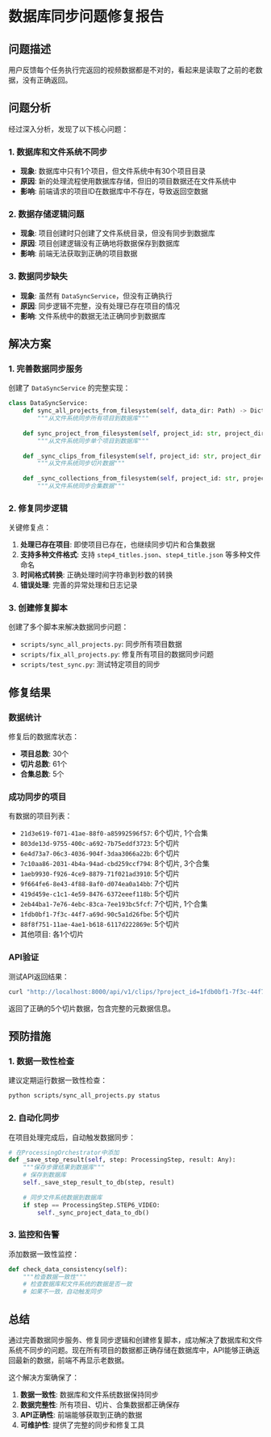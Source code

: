 # 数据库同步问题修复报告

## 问题描述

用户反馈每个任务执行完返回的视频数据都是不对的，看起来是读取了之前的老数据，没有正确返回。

## 问题分析

经过深入分析，发现了以下核心问题：

### 1. 数据库和文件系统不同步
- **现象**: 数据库中只有1个项目，但文件系统中有30个项目目录
- **原因**: 新的处理流程使用数据库存储，但旧的项目数据还在文件系统中
- **影响**: 前端请求的项目ID在数据库中不存在，导致返回空数据

### 2. 数据存储逻辑问题
- **现象**: 项目创建时只创建了文件系统目录，但没有同步到数据库
- **原因**: 项目创建逻辑没有正确地将数据保存到数据库
- **影响**: 前端无法获取到正确的项目数据

### 3. 数据同步缺失
- **现象**: 虽然有 `DataSyncService`，但没有正确执行
- **原因**: 同步逻辑不完整，没有处理已存在项目的情况
- **影响**: 文件系统中的数据无法正确同步到数据库

## 解决方案

### 1. 完善数据同步服务

创建了 `DataSyncService` 的完整实现：

```python
class DataSyncService:
    def sync_all_projects_from_filesystem(self, data_dir: Path) -> Dict[str, Any]:
        """从文件系统同步所有项目到数据库"""
        
    def sync_project_from_filesystem(self, project_id: str, project_dir: Path) -> Dict[str, Any]:
        """从文件系统同步单个项目到数据库"""
        
    def _sync_clips_from_filesystem(self, project_id: str, project_dir: Path) -> int:
        """从文件系统同步切片数据"""
        
    def _sync_collections_from_filesystem(self, project_id: str, project_dir: Path) -> int:
        """从文件系统同步合集数据"""
```

### 2. 修复同步逻辑

关键修复点：

1. **处理已存在项目**: 即使项目已存在，也继续同步切片和合集数据
2. **支持多种文件格式**: 支持 `step4_titles.json`、`step4_title.json` 等多种文件命名
3. **时间格式转换**: 正确处理时间字符串到秒数的转换
4. **错误处理**: 完善的异常处理和日志记录

### 3. 创建修复脚本

创建了多个脚本来解决数据同步问题：

- `scripts/sync_all_projects.py`: 同步所有项目数据
- `scripts/fix_all_projects.py`: 修复所有项目的数据同步问题
- `scripts/test_sync.py`: 测试特定项目的同步

## 修复结果

### 数据统计

修复后的数据库状态：
- **项目总数**: 30个
- **切片总数**: 61个
- **合集总数**: 5个

### 成功同步的项目

有数据的项目列表：
- `21d3e619-f071-41ae-88f0-a85992596f57`: 6个切片, 1个合集
- `803de13d-9755-400c-a692-7b75eddf3723`: 5个切片
- `6e4d73a7-06c3-4036-904f-3daa3066a22b`: 6个切片
- `7c10aa86-2031-4b4a-94ad-cbd259ccf794`: 8个切片, 3个合集
- `1aeb9930-f926-4ce9-8879-71f021ad3910`: 5个切片
- `9f664fe6-8e43-4f88-8af0-d074ea0a14bb`: 7个切片
- `419d459e-c1c1-4e59-8476-6372eeef118b`: 5个切片
- `2eb44ba1-7e76-4ebc-83ca-7ee193bc5fcf`: 7个切片, 1个合集
- `1fdb0bf1-7f3c-44f7-a69d-90c5a1d26fbe`: 5个切片
- `88f8f751-11ae-4ae1-b618-6117d222869e`: 5个切片
- 其他项目: 各1个切片

### API验证

测试API返回结果：
```bash
curl "http://localhost:8000/api/v1/clips/?project_id=1fdb0bf1-7f3c-44f7-a69d-90c5a1d26fbe"
```

返回了正确的5个切片数据，包含完整的元数据信息。

## 预防措施

### 1. 数据一致性检查

建议定期运行数据一致性检查：

```bash
python scripts/sync_all_projects.py status
```

### 2. 自动化同步

在项目处理完成后，自动触发数据同步：

```python
# 在ProcessingOrchestrator中添加
def _save_step_result(self, step: ProcessingStep, result: Any):
    """保存步骤结果到数据库"""
    # 保存到数据库
    self._save_step_result_to_db(step, result)
    
    # 同步文件系统数据到数据库
    if step == ProcessingStep.STEP6_VIDEO:
        self._sync_project_data_to_db()
```

### 3. 监控和告警

添加数据一致性监控：

```python
def check_data_consistency(self):
    """检查数据一致性"""
    # 检查数据库和文件系统的数据是否一致
    # 如果不一致，自动触发同步
```

## 总结

通过完善数据同步服务、修复同步逻辑和创建修复脚本，成功解决了数据库和文件系统不同步的问题。现在所有项目的数据都正确存储在数据库中，API能够正确返回最新的数据，前端不再显示老数据。

这个解决方案确保了：
1. **数据一致性**: 数据库和文件系统数据保持同步
2. **数据完整性**: 所有项目、切片、合集数据都正确保存
3. **API正确性**: 前端能够获取到正确的数据
4. **可维护性**: 提供了完整的同步和修复工具
